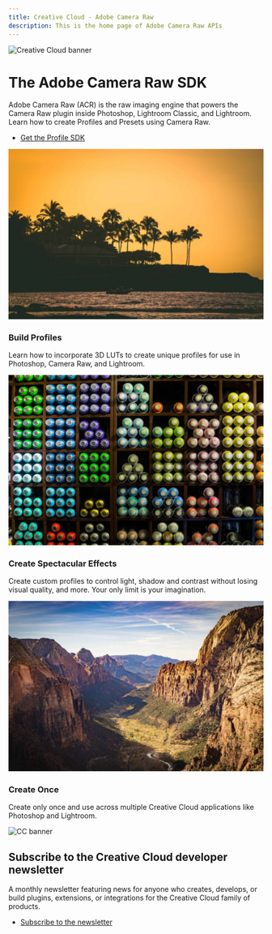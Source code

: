 ```yaml
---
title: Creative Cloud - Adobe Camera Raw
description: This is the home page of Adobe Camera Raw APIs 
---
```

 
<Hero slots="image, heading, text, buttons" variant="halfwidth" />

![Creative Cloud banner](https://adobe.io/shared/images/cc-hero.png)

#  The Adobe Camera Raw SDK

Adobe Camera Raw (ACR) is the raw imaging engine that powers the Camera Raw plugin inside Photoshop, Lightroom Classic, and Lightroom. Learn how to create Profiles and Presets using Camera Raw.

* [Get the Profile SDK](https://console.adobe.io/downloads/cr)



<TextBlock slots="image, heading, text" width="33%" theme="dark" isCentered />

![Stock sunset image](images/1540238514270.old.acr1.jpg)

### Build Profiles

Learn how to incorporate 3D LUTs to create unique profiles for use in Photoshop, Camera Raw, and Lightroom.


<TextBlock slots="image, heading, text" width="33%" theme="dark" isCentered />

![Stock image of colorful shelves](images/1540238434848.old.acr2.jpg)

### Create Spectacular Effects

Create custom profiles to control light, shadow and contrast without losing visual quality, and more. Your only limit is your imagination.


<TextBlock slots="image, heading, text" width="33%" theme="dark" isCentered />

![Stock image of a canyon](images/1540238584845.old.acr3.jpg)

### Create Once

Create only once and use across multiple Creative Cloud applications like Photoshop and Lightroom.


<SummaryBlock slots="image, heading, text, buttons" background="rgb(9, 90, 186)" />

![CC banner](https://adobe.io/shared/images/cc-banner.png)

## Subscribe to the Creative Cloud developer newsletter 

A monthly newsletter featuring news for anyone who creates, develops, or build plugins, extensions, or integrations for the
Creative Cloud family of products.

* [Subscribe to the newsletter](https://www.adobe.com/subscription/ccdevnewsletter.html)